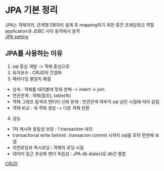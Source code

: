 # JPA 기본 정리
JPA는 객체끼리, 관계형 DB끼리 설계 후 mapping하기 위한 중간 프레임워크 역할 <br>
application과 JDBC 사이 동작에서 동작 <br>
[JPA setting](https://github.com/pcochoco/jpa_basic/commit/4b1a637e1a3119a1c44791c06217ccf0c3bb798d)

## JPA를 사용하는 이유 
1. sql 중심 개발 -> 객체 중심으로 
2. 유지보수 : CRUD의 간결화 
3. 패러다임 불일치 해결 
  - 상속 : 객체를 테이블에 맞춰 분해 -> insert -> join 
  - 연관관계 : 객체(참조), table(fk) 
  - 객체 그래프 탐색과 엔티티 신뢰 문제 : 연관관계 여부가 sql 날린 시점에 따라 갈림
  - 객체 비교 : 새 객체 생성 -> 다른 객체 반환
4. 성능
  - 1차 캐시와 동일성 보장 : 1 transaction 내의
  - transactional write behind : transacion commit 시까지 sql을 모아 한번에 보냄
  - 지연로딩과 즉시로딩 : 객체의 로딩 시점
  - 데이터 접근 추상화 벤더 독립성 : JPA db dialect로 db간 통합 


[CRUD](https://github.com/pcochoco/jpa_basic/commit/96ac622eeb647ef23da9e5614c6fc77ecb14669b)
